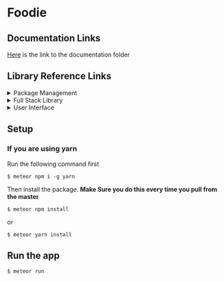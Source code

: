 # Foodie

## Documentation Links

[Here](https://github.com/bobby569/Foodie/tree/master/docs) is the link to the documentation folder

## Library Reference Links

<details>
<summary> Package Management</summary>
* [Node & npm](https://nodejs.org/en/)
* [yarn](https://yarnpkg.com/en/)
</details>

<details>
<summary>Full Stack Library</summary>
* [Meteor](https://www.meteor.com/)
* [React](https://reactjs.org/)
</details>

<details>
<summary>User Interface</summary>
* [Material-UI](http://www.material-ui.com/#/)
* [antd](https://ant.design/docs/react/introduce)
</details>

## Setup

### If you are using yarn

Run the following command first

```
$ meteor npm i -g yarn
```

Then install the package. **Make Sure you do this every time you pull from the master**

```
$ meteor npm install
```

or

```
$ meteor yarn install
```

## Run the app

```
$ meteor run
```
